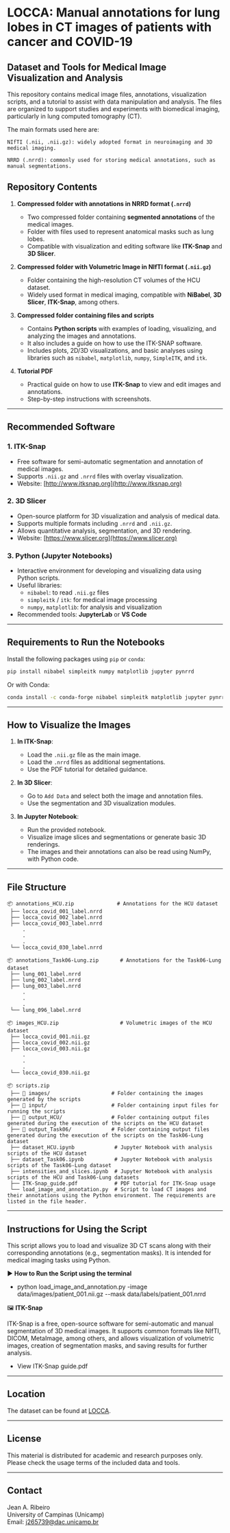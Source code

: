 # LOCCA: Manual annotations for lung lobes in CT images of patients with cancer and COVID-19

## Dataset and Tools for Medical Image Visualization and Analysis

This repository contains medical image files, annotations, visualization scripts, and a tutorial to assist with data manipulation and analysis. The files are organized to support studies and experiments with biomedical imaging, particularly in lung computed tomography (CT).

The main formats used here are:

    NIfTI (.nii, .nii.gz): widely adopted format in neuroimaging and 3D medical imaging.

    NRRD (.nrrd): commonly used for storing medical annotations, such as manual segmentations.


## Repository Contents

1. **Compressed folder with annotations in NRRD format (`.nrrd`)**
   - Two compressed folder containing **segmented annotations** of the medical images.
   - Folder with files used to represent anatomical masks such as lung lobes.
   - Compatible with visualization and editing software like **ITK-Snap** and **3D Slicer**.

2. **Compressed folder with Volumetric Image in NIfTI format (`.nii.gz`)**
   - Folder containing the high-resolution CT volumes of the HCU dataset.
   - Widely used format in medical imaging, compatible with **NiBabel**, **3D Slicer**, **ITK-Snap**, among others.

3. **Compressed folder containing files and scripts**
   - Contains **Python scripts** with examples of loading, visualizing, and analyzing the images and annotations.
   - It also includes a guide on how to use the ITK-SNAP software.
   - Includes plots, 2D/3D visualizations, and basic analyses using libraries such as `nibabel`, `matplotlib`, `numpy`, `SimpleITK`, and `itk`.

4. **Tutorial PDF**
   - Practical guide on how to use **ITK-Snap** to view and edit images and annotations.
   - Step-by-step instructions with screenshots.

---

## Recommended Software

### 1. **ITK-Snap**
- Free software for semi-automatic segmentation and annotation of medical images.
- Supports `.nii.gz` and `.nrrd` files with overlay visualization.
- Website: [http://www.itksnap.org](http://www.itksnap.org)

### 2. **3D Slicer**
- Open-source platform for 3D visualization and analysis of medical data.
- Supports multiple formats including `.nrrd` and `.nii.gz`.
- Allows quantitative analysis, segmentation, and 3D rendering.
- Website: [https://www.slicer.org](https://www.slicer.org)

### 3. **Python (Jupyter Notebooks)**
- Interactive environment for developing and visualizing data using Python scripts.
- Useful libraries:
  - `nibabel`: to read `.nii.gz` files
  - `simpleitk` / `itk`: for medical image processing
  - `numpy`, `matplotlib`: for analysis and visualization
- Recommended tools: **JupyterLab** or **VS Code**

---

## Requirements to Run the Notebooks

Install the following packages using `pip` or `conda`:

```bash
pip install nibabel simpleitk numpy matplotlib jupyter pynrrd
```

Or with Conda:

```bash
conda install -c conda-forge nibabel simpleitk matplotlib jupyter pynrrd
```

---

## How to Visualize the Images

1. **In ITK-Snap**:
   - Load the `.nii.gz` file as the main image.
   - Load the `.nrrd` files as additional segmentations.
   - Use the PDF tutorial for detailed guidance.

2. **In 3D Slicer**:
   - Go to `Add Data` and select both the image and annotation files.
   - Use the segmentation and 3D visualization modules.

3. **In Jupyter Notebook**:
   - Run the provided notebook.
   - Visualize image slices and segmentations or generate basic 3D renderings.
   - The images and their annotations can also be read using NumPy, with Python code.

---

## File Structure

```
📦 annotations_HCU.zip              # Annotations for the HCU dataset
 ├── locca_covid_001_label.nrrd
 ├── locca_covid_002_label.nrrd
 ├── locca_covid_003_label.nrrd
     .
     .
     .
 └── locca_covid_030_label.nrrd

📦 annotations_Task06-Lung.zip       # Annotations for the Task06-Lung dataset
 ├── lung_001_label.nrrd
 ├── lung_002_label.nrrd
 ├── lung_003_label.nrrd
     .
     .
     .
 └── lung_096_label.nrrd

📦 images_HCU.zip                    # Volumetric images of the HCU dataset
 ├── locca_covid_001.nii.gz
 ├── locca_covid_002.nii.gz
 ├── locca_covid_003.nii.gz
     .
     .
     .
 └── locca_covid_030.nii.gz

📦 scripts.zip
 ├── 📁 images/                    # Folder containing the images generated by the scripts
 ├── 📁 input/                     # Folder containing input files for running the scripts
 ├── 📁 output_HCU/                # Folder containing output files generated during the execution of the scripts on the HCU dataset
 ├── 📁 output_Task06/             # Folder containing output files generated during the execution of the scripts on the Task06-Lung dataset
 ├── dataset_HCU.ipynb             # Jupyter Notebook with analysis scripts of the HCU dataset
 ├── dataset_Task06.ipynb          # Jupyter Notebook with analysis scripts of the Task06-Lung dataset
 ├── intensities_and_slices.ipynb  # Jupyter Notebook with analysis scripts of the HCU and Task06-Lung datasets
 ├── ITK-Snap_guide.pdf            # PDF tutorial for ITK-Snap usage
 └── load_image_and_annotation.py  # Script to load CT images and their annotations using the Python environment. The requirements are listed in the file header.
```

---

## Instructions for Using the Script

This script allows you to load and visualize 3D CT scans along with their corresponding annotations (e.g., segmentation masks). It is intended for medical imaging tasks using Python.

▶️ **How to Run the Script using the terminal**

   - python load_image_and_annotation.py -image data/images/patient_001.nii.gz --mask data/labels/patient_001.nrrd

🖼️ **ITK-Snap**

ITK-Snap is a free, open-source software for semi-automatic and manual segmentation of 3D medical images. It supports common formats like NIfTI, DICOM, MetaImage, among others, and allows visualization of volumetric images, creation of segmentation masks, and saving results for further analysis.

   - View ITK-Snap guide.pdf

---

## Location

The dataset can be found at [LOCCA](https://redu.unicamp.br/dataset.xhtml?persistentId=doi:10.25824/redu/ORXJKS).


---

## License

This material is distributed for academic and research purposes only. Please check the usage terms of the included data and tools.

---

## Contact

Jean A. Ribeiro  
University of Campinas (Unicamp)  
Email: j265739@dac.unicamp.br
